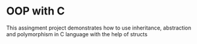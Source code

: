 # OOP with C
 This assingment project demonstrates how to use inheritance, abstraction and polymorphism in C language with the help of structs
